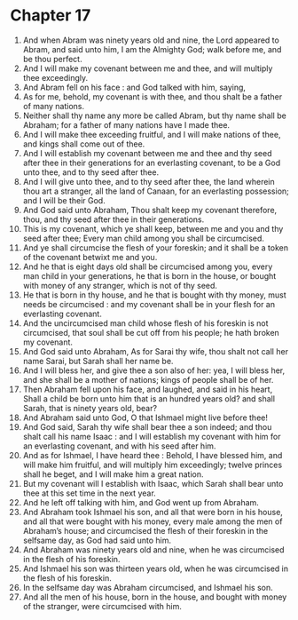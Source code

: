 # Chapter 17

1. And when Abram was ninety years old and nine, the Lord appeared to Abram, and said unto him, I am the Almighty God; walk before me, and be thou perfect.
2. And I will make my covenant between me and thee, and will multiply thee exceedingly.
3. And Abram fell on his face : and God talked with him, saying,
4. As for me, behold, my covenant is with thee, and thou shalt be a father of many nations.
5. Neither shall thy name any more be called Abram, but thy name shall be Abraham; for a father of many nations have I made thee.
6. And I will make thee exceeding fruitful, and I will make nations of thee, and kings shall come out of thee.
7. And I will establish my covenant between me and thee and thy seed after thee in their generations for an everlasting covenant, to be a God unto thee, and to thy seed after thee.
8. And I will give unto thee, and to thy seed after thee, the land wherein thou art a stranger, all the land of Canaan, for an everlasting possession; and I will be their God.
9. And God said unto Abraham, Thou shalt keep my covenant therefore, thou, and thy seed after thee in their generations.
10. This is my covenant, which ye shall keep, between me and you and thy seed after thee; Every man child among you shall be circumcised.
11. And ye shall circumcise the flesh of your foreskin; and it shall be a token of the covenant betwixt me and you.
12. And he that is eight days old shall be circumcised among you, every man child in your generations, he that is born in the house, or bought with money of any stranger, which is not of thy seed.
13. He that is born in thy house, and he that is bought with thy money, must needs be circumcised : and my covenant shall be in your flesh for an everlasting covenant.
14. And the uncircumcised man child whose flesh of his foreskin is not circumcised, that soul shall be cut off from his people; he hath broken my covenant.
15. And God said unto Abraham, As for Sarai thy wife, thou shalt not call her name Sarai, but Sarah shall her name be.
16. And I will bless her, and give thee a son also of her: yea, I will bless her, and she shall be a mother of nations; kings of people shall be of her.
17. Then Abraham fell upon his face, and laughed, and said in his heart, Shall a child be born unto him that is an hundred years old? and shall Sarah, that is ninety years old, bear?
18. And Abraham said unto God, O that Ishmael might live before thee!
19. And God said, Sarah thy wife shall bear thee a son indeed; and thou shalt call his name Isaac : and I will establish my covenant with him for an everlasting covenant, and with his seed after him.
20. And as for Ishmael, I have heard thee : Behold, I have blessed him, and will make him fruitful, and will multiply him exceedingly; twelve princes shall he beget, and I will make him a great nation.
21. But my covenant will I establish with Isaac, which Sarah shall bear unto thee at this set time in the next year.
22. And he left off talking with him, and God went up from Abraham.
23. And Abraham took Ishmael his son, and all that were born in his house, and all that were bought with his money, every male among the men of Abraham’s house; and circumcised the flesh of their foreskin in the selfsame day, as God had said unto him.
24. And Abraham was ninety years old and nine, when he was circumcised in the flesh of his foreskin.
25. And Ishmael his son was thirteen years old, when he was circumcised in the flesh of his foreskin.
26. In the selfsame day was Abraham circumcised, and Ishmael his son.
27. And all the men of his house, born in the house, and bought with money of the stranger, were circumcised with him.

